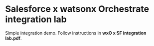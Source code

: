 
# Salesforce x watsonx Orchestrate integration lab
Simple integration demo. Follow instructions in **wxO x SF integration lab.pdf**.